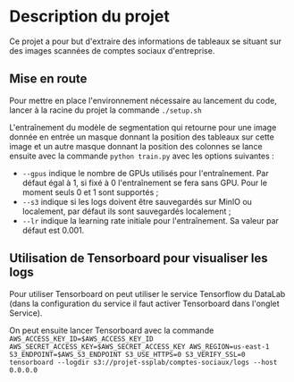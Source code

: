 # Description du projet

Ce projet a pour but d'extraire des informations de tableaux se situant sur des images scannées de comptes sociaux d'entreprise.

## Mise en route

Pour mettre en place l'environnement nécessaire au lancement du code, lancer à la racine du projet la commande
```./setup.sh```

L'entraînement du modèle de segmentation qui retourne pour une image donnée en entrée un masque donnant la position des tableaux sur cette image et un autre masque donnant la position des colonnes se lance ensuite avec la commande
```python train.py```
avec les options suivantes :
- `--gpus` indique le nombre de GPUs utilisés pour l'entraînement. Par défaut égal à 1, si fixé à 0 l'entraînement se fera sans GPU. Pour le moment seuls 0 et 1 sont supportés ;
- `--s3` indique si les logs doivent être sauvegardés sur MinIO ou localement, par défaut ils sont sauvegardés localement ;
- `--lr` indique la learning rate initiale pour l'entraînement. Sa valeur par défaut est 0.001. 

## Utilisation de Tensorboard pour visualiser les logs

Pour utiliser Tensorboard on peut utiliser le service Tensorflow du DataLab (dans la configuration du service il faut activer Tensorboard dans l'onglet Service).

On peut ensuite lancer Tensorboard avec la commande
```AWS_ACCESS_KEY_ID=$AWS_ACCESS_KEY_ID AWS_SECRET_ACCESS_KEY=$AWS_SECRET_ACCESS_KEY AWS_REGION=us-east-1 S3_ENDPOINT=$AWS_S3_ENDPOINT S3_USE_HTTPS=0 S3_VERIFY_SSL=0 tensorboard --logdir s3://projet-ssplab/comptes-sociaux/logs --host 0.0.0.0```
